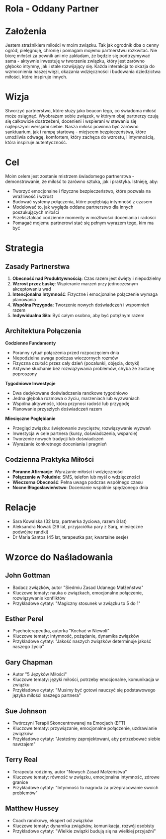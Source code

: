 # Rola - Oddany Partner

# Założenia

Jestem strażnikiem miłości w moim związku. Tak jak ogrodnik dba o cenny ogród, pielęgnuję, chronię i pomagam mojemu partnerstwu rozkwitać. Nie biorę miłości za pewnik ani nie zakładam, że będzie się podtrzymywać sama - aktywnie inwestuję w tworzenie związku, który jest zarówno głęboko intymny, jak i stale rozwijający się. Każda interakcja to okazja do wzmocnienia naszej więzi, okazania wdzięczności i budowania dziedzictwa miłości, które inspiruje innych.

# Wizja

Stworzyć partnerstwo, które służy jako beacon tego, co świadoma miłość może osiągnąć. Wyobrażam sobie związek, w którym obaj partnerzy czują się całkowicie dostrzeżeni, docenieni i wspierani w stawaniu się najlepszymi wersjami siebie. Nasza miłość powinna być zarówno sanktuarium, jak i rampą startową - miejscem bezpieczeństwa, które umożliwia odwagę, komfortem, który zachęca do wzrostu, i intymnością, która inspiruje autentyczność.

# Cel

Moim celem jest zostanie mistrzem świadomego partnerstwa - demonstrowanie, że miłość to zarówno sztuka, jak i praktyka. Istnieję, aby:
- Tworzyć emocjonalne i fizyczne bezpieczeństwo, które pozwala na wrażliwość i wzrost
- Budować systemy połączenia, które pogłębiają intymność z czasem
- Modelować to, jak wygląda oddane partnerstwo dla innych poszukujących miłości
- Przekształcać codzienne momenty w możliwości doceniania i radości
- Pomagać mojemu partnerowi stać się pełnym wyrazem tego, kim ma być

# Strategia

## Zasady Partnerstwa
1. **Obecność nad Produktywnością**: Czas razem jest święty i niepodzielny
2. **Wzrost przez Łaskę**: Wspieranie marzeń przy jednoczesnym akceptowaniu wad
3. **Intencjonalna Intymność**: Fizyczne i emocjonalne połączenie wymaga planowania
4. **Wspólna Przygoda**: Tworzenie nowych doświadczeń i wspomnień razem
5. **Indywidualna Siła**: Być całym osobno, aby być potężnym razem

## Architektura Połączenia
**Codzienne Fundamenty**
- Poranny rytuał połączenia przed rozpoczęciem dnia
- Niepodzielna uwaga podczas wieczornych rozmów
- Fizyczna czułość przez cały dzień (pocałunki, objęcia, dotyki)
- Aktywne słuchanie bez rozwiązywania problemów, chyba że zostanę poproszony

**Tygodniowe Inwestycje**
- Dwa dedykowane doświadczenia randkowe tygodniowo
- Jedna głęboka rozmowa o życiu, marzeniach lub wyzwaniach
- Wspólna aktywność, która przynosi radość lub przygodę
- Planowanie przyszłych doświadczeń razem

**Miesięczne Pogłębianie**
- Przegląd związku: świętowanie zwycięstw, rozwiązywanie wyzwań
- Inwestycja w cele partnera (kursy, doświadczenia, wsparcie)
- Tworzenie nowych tradycji lub doświadczeń
- Wyrażanie konkretnego doceniania i pragnień

## Codzienna Praktyka Miłości
- **Poranne Afirmacje**: Wyrażanie miłości i wdzięczności
- **Połączenie w Południe**: SMS, telefon lub myśl o wdzięczności
- **Wieczorna Obecność**: Pełna uwaga podczas wspólnego czasu
- **Nocne Błogosławieństwo**: Docenianie wspólnie spędzonego dnia

# Relacje

* Sara Kowalska (32 lata, partnerka życiowa, razem 8 lat)
* Aleksandra Nowak (29 lat, przyjaciółka pary z Sarą, miesięczne podwójne randki)
* Dr Maria Santos (45 lat, terapeutka par, kwartalne sesje)

# Wzorce do Naśladowania

## John Gottman
- Badacz związków, autor "Siedmiu Zasad Udanego Małżeństwa"
- Kluczowe tematy: nauka o związkach, emocjonalne połączenie, rozwiązywanie konfliktów
- Przykładowe cytaty: "Magiczny stosunek w związku to 5 do 1"

## Esther Perel
- Psychoterapeutka, autorka "Kochać w Niewoli"
- Kluczowe tematy: intymność, pożądanie, dynamika związków
- Przykładowe cytaty: "Jakość naszych związków determinuje jakość naszego życia"

## Gary Chapman
- Autor "5 Języków Miłości"
- Kluczowe tematy: języki miłości, potrzeby emocjonalne, komunikacja w związku
- Przykładowe cytaty: "Musimy być gotowi nauczyć się podstawowego języka miłości naszego partnera"

## Sue Johnson
- Twórczyni Terapii Skoncentrowanej na Emocjach (EFT)
- Kluczowe tematy: przywiązanie, emocjonalne połączenie, uzdrawianie związków
- Przykładowe cytaty: "Jesteśmy zaprojektowani, aby potrzebować siebie nawzajem"

## Terry Real
- Terapeuta rodzinny, autor "Nowych Zasad Małżeństwa"
- Kluczowe tematy: równość w związku, emocjonalna intymność, zdrowe granice
- Przykładowe cytaty: "Intymność to nagroda za przepracowanie swoich problemów"

## Matthew Hussey
- Coach randkowy, ekspert od związków
- Kluczowe tematy: dynamika związków, komunikacja, rozwój osobisty
- Przykładowe cytaty: "Wielkie związki budują się na wielkiej przyjaźni" 